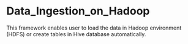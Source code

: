 # Data_Ingestion_on_Hadoop

This framework enables user to load the data in Hadoop environment (HDFS) or create tables in Hive database automatically.
